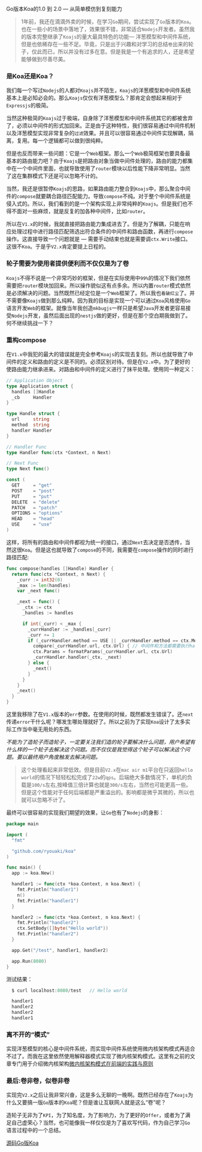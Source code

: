 Go版本Koa的1.0 到 2.0 — 从简单模仿到复刻能力

> 1年前，我还在滴滴外卖的时候，在学习`Go`期间，尝试实现了`Go`版本的`Koa`。也在一些小的场景中落地了，效果很不错，非常适合`Nodejs`开发者。虽然我的版本完整继承了`Koajs`的量大最具特色的功能— 洋葱模型和中间件系统，但是也依稀存在一些不足。毕竟，只是出于兴趣和对学习的总结`卷`出来的轮子，仅此而已，所以并没有过多在意。但是我是一个有追求的人，还是希望能够做到尽善尽美。

### 是Koa还是Koa？
我们每一个写过`Nodejs`的人都对`Koajs`并不陌生，`Koajs`的洋葱模型和中间件系统基本上是必知必会的。那么`Koajs`仅仅有洋葱模型么？那肯定会想起来相对于`Expressjs`的极简。

当然这种极简的`Koajs`过于极端，自身除了洋葱模型和中间件系统其它的都被舍弃了，必须以中间件的形式加回来。正是由于这种特性，我们很容易通过中间件机制以及洋葱模型实现非常复杂的`过滤`效果。并且可以很容易通过中间件实现解耦，隔离，复用。每一个逻辑都可以做到很纯粹。

但是也反而带来一些问题：它是一个`Web`框架。那么一个`Web`极简框架也要具备最基本的路由能力吧？由于`Koajs`是把路由对象当做中间件处理的，路由的能力都集中在一个中间件里面，也就导致使用了`router`模块以后性能下降非常明显。当然了这在集群模式下还是可以忽略不计的。

当然，我还是很暂停`Koajs`的思路，如果路由能力整合到`Koajs`中，那么聚合中间件的`compose`就要耦合路径匹配能力。导致`compose`不纯。对于整个中间件系统是侵入式的。所以，我们看到的是一个架构实现上非常纯粹的`Koajs`。但是我们也不得不面对一些麻烦，就是反复的加各种中间件，比如`router`。

所以在`V1.x`的时候，我就直接把路由能力集成进去了。但是为了解耦，只能在响应处理过程中进行路径匹配筛选出符合条件的中间件和路由函数，再进行`compose`操作。这直接导致一个问题就是 — 需要手动结束也就是需要调`ctx.Write`接口。这很不`Koa`。于是乎`V2.x`肯定要提上日程的。

### 轮子需要为使用者提供便利而不仅仅是为了卷
`Koajs`不得不说是一个非常巧妙的框架，但是在实际使用中`99%`的情况下我们依然需要把`router`模块加回来。所以操作貌似这有点多余。所以内置`router`模式依然是必须解决的问题。当然既然已经定位是一个`Web`框架了。所以我也`看破红尘`了。并不需要像`Koajs`做到那么纯粹。因为我的目标是实现一个可以通过`Koa`风格使用`Go`语言开发`Web`的框架。就像当年我创造`mkbugjs`一样只是希望`Java`开发者更容易接受`Nodejs`开发，虽然后面出现的`nestjs`做的更好，但是在那个空白期我做到了。何不继续挑战一下？

### 重构compose
在`V1.x`中我犯的最大的错误就是完全参考`Koajs`的实现去复刻。所以也就导致了中间件的定义和路由的定义是不同的。必须区别对待。但是在`V2.x`中。为了更好的使路由能力继承进来。对路由和中间件的定义进行了抹平处理。使用同一种定义：
```go
// Application Object
type Application struct {
  handles []Handle
  _cb     Handler
}

type Handle struct {
  url     string
  method  string
  handler Handler
}

// Handler Func
type Handler func(ctx *Context, n Next)

// Next Func
type Next func()

const (
  GET     = "get"
  POST    = "post"
  PUT     = "put"
  DELETE  = "delete"
  PATCH   = "patch"
  OPTIONS = "options"
  HEAD    = "head"
  USE     = "use"
)
```
这样，将所有的路由和中间件都视为统一的接口，通过`Next`去决定是否透传，当然这很`Koa`。但是这也就导致了`compose`的不同，我需要在`compose`操作的同时进行路径匹配:
```go
func compose(handles []Handle) Handler {
  return func(ctx *Context, n Next) {
    _curr := int32(0)
    _max := len(handles)
    var _next func()

    _next = func() {
      _ctx := ctx
      _handles := handles

      if int(_curr) < _max {
        _currHandler := _handles[_curr]
        _curr += 1
        if (_currHandler.method == USE || _currHandler.method == ctx.Method) &&
          compare(_currHandler.url, ctx.Url) { // 中间件和方法都需要执行handler，但是url为”*”或者””的必须执行
          ctx.Params = formatParams(_currHandler.url, ctx.Url)
          _currHandler.handler(_ctx, _next)
        } else {
          _next()
        }
      }
    }
    _next()
  }
}
```
这里我移除了在`V1.x`版本的`err`参数。在使用的时候，既然都发生错误了。还`next`传递`error`干什么呢？哪发生哪处理就好了。所以之前为了实现`Koa`设计了太多实际工作当中毫无用处的东西。

_*不能为了造轮子而造轮子，一定要关注我们造的轮子要解决什么问题，用户希望有什么样的一个轮子去解决这个问题。而不仅仅是我觉得这个轮子可以解决这个问题。要以最终用户角度触发去解决问题。*_

> 这个处理看起来非常低效。但是目前`V2.x`在`mac air m1`平台在只返回`hello world`的情况下轻轻松松完成了`22w`的`qps`。后端绝大多数情况下，单机的负载是`100/s`左右,按峰值三倍计算也就是`300/s`左右，当然也可能更高一些。但是这个性能对于任何后端都是严重溢出的。影响都是微乎其微的，所以也就可以忽略不计了。

最终可以很容易的实现我们期望的效果，让`Go`也有了`Nodejs`的身影：
```go
package main

import (
  "fmt"

  "github.com/ryouaki/koa"
)

func main() {
  app := koa.New()

  handler1 := func(ctx *koa.Context, n koa.Next) {
    fmt.Println("handler1")
    n()
    fmt.Println("handler1")
  }

  handler2 := func(ctx *koa.Context, n koa.Next) {
    fmt.Println("handler2")
    ctx.SetBody([]byte("Hello world"))
    fmt.Println("handler2")
  }

  app.Get("/test", handler1, handler2)

  app.Run(8080)
}
```
测试结果：
```go
  $ curl localhost:8080/test   // Hello world

  handler1
  handler2
  handler2
  handler1
```

### 离不开的“模式”
实现洋葱模型的核心是中间件系统，而实现中间件系统使用微内核架构模式再适合不过了。而我在这里依然使用解释器模式实现了微内核架构模式。这里有之前的文章专门用于介绍微内核架构[微内核架构模式在前端的实践与原则](https://zhuanlan.zhihu.com/p/443982576)

### 最后:卷非卷，似卷非卷
实现完`V2.x`之后让我非常兴奋，这是多么无聊的一晚啊。既然已经存在了`Koajs`为什么又要搞一版`Go`版本的`Koa`呢？但是谁让互联网人就是这么“卷”呢？

造轮子无非为了`KPI`，为了知名度，为了影响力，为了更好的`Offer`，或者为了满足自己虚荣心？当然，也可能像我一样仅仅是为了喜欢写代码，作为自己学习`Go`语言过程中的一个总结。

[源码Go版Koa](https://github.com/ryouaki/koa)